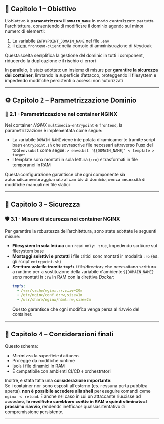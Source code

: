 ## 🧭 Capitolo 1 – Obiettivo

L’obiettivo è **parametrizzare il `DOMAIN_NAME`** in modo centralizzato per tutta l'architettura, consentendo di modificare il dominio agendo
sul minor numero di elementi:

1. La variabile `ENTRYPOINT_DOMAIN_NAME` nel file `.env`
2. Il [client](./keycloak-readme.md#8-configurazione-e-creazione-del-frontend-client-con-integrazione-per-reverse-proxy) `frontend-client` nella console di amministrazione di Keycloak

Questa scelta semplifica la gestione del dominio in tutti i componenti, riducendo la duplicazione e il rischio di errori

In parallelo, è stato adottato un insieme di misure per **garantire la sicurezza dei container**, limitando la superficie d’attacco, proteggendo il filesystem e impedendo modifiche persistenti o accessi non autorizzati

---

## ⚙️ Capitolo 2 – Parametrizzazione Dominio

### 📡 2.1 - Parametrizzazione nei container NGINX

Nei container *NGINX* `multimedia-entrypoint` e `frontend`, la parametrizzazione è implementata come segue:

- La variabile `DOMAIN_NAME` viene interpolata dinamicamente tramite script bash `entrypoint.sh` che sovrascrive file necessari
attraverso l'uso del tool `envsubst` come segue: `> envsubst '${DOMAIN_NAME}' < template > target`
- I template sono montati in sola lettura (`:ro`) e trasformati in file temporanei in RAM

Questa configurazione garantisce che ogni componente sia automaticamente aggiornato al cambio di dominio, senza necessità di modifiche manuali nei file statici

---

## 🔐 Capitolo 3 – Sicurezza

### 🛡️ 3.1 - Misure di sicurezza nei container NGINX

Per garantire la robustezza dell’architettura, sono state adottate le seguenti misure:

- **Filesystem in sola lettura** con `read_only: true`, impedendo scritture sul filesystem base
- **Montaggi selettivi e protetti** i file critici sono montati in modalità `:ro` (es. gli script `entrypoint.sh`)
- **Scrittura volatile tramite `tmpfs`** i file/directory che necessitano scrittura a runtime per la sostituzione della variabile d'ambiente `${DOMAIN_NAME}` sono montati in `:rw` in RAM con la direttiva *Docker*:
  ```yaml
  tmpfs:
    - /var/cache/nginx:rw,size=20m
    - /etc/nginx/conf.d:rw,size=1m
    - /usr/share/nginx/html:rw,size=2m
  ```
  Questo garantisce che ogni modifica venga persa al riavvio del container.

---

## 🧩 Capitolo 4 – Considerazioni finali

Questo schema:

- Minimizza la superficie d’attacco
- Protegge da modifiche runtime
- Isola i file dinamici in RAM
- È compatibile con ambienti CI/CD e orchestratori

Inoltre, è stata fatta una **considerazione importante**:  
Se i container non sono esposti all’esterno (es. nessuna porta pubblica aperta), **non è possibile accedere alla shell**
per eseguire comandi come `nginx -s reload`. E anche nel caso in cui un attaccante riuscisse ad accedere,
**le modifiche sarebbero scritte in RAM e quindi eliminate al prossimo riavvio**, rendendo inefficace qualsiasi tentativo di compromissione persistente.

---
